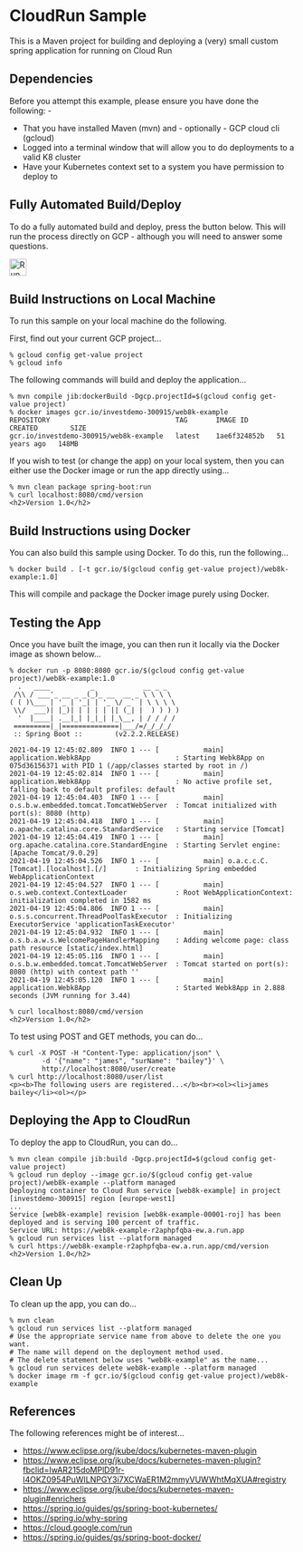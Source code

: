 CloudRun Sample
===============

This is a Maven project for building and deploying a (very) small custom spring application for running
on Cloud Run

Dependencies
------------
Before you attempt this example, please ensure you have done the following: -
- That you have installed Maven (mvn) and - optionally - GCP cloud cli (gcloud)
- Logged into a terminal window that will allow you to do deployments to a valid K8 cluster
- Have your Kubernetes context set to a system you have permission to deploy to

Fully Automated Build/Deploy
----------------------------
To do a fully automated build and deploy, press the button below. This will run the process directly on
GCP - although you will need to answer some questions.

[<img src="https://storage.googleapis.com/cloudrun/button.svg" alt="Run on Google Cloud" height="30">][run_button_auto]

Build Instructions on Local Machine
-----------------------------------
To run this sample on your local machine do the following.

First, find out your current GCP project...

    % gcloud config get-value project 
    % gcloud info
    
The following commands will build and deploy the application...

    % mvn compile jib:dockerBuild -Dgcp.projectId=$(gcloud config get-value project)
    % docker images gcr.io/investdemo-300915/web8k-example
    REPOSITORY                               TAG       IMAGE ID       CREATED        SIZE
    gcr.io/investdemo-300915/web8k-example   latest    1ae6f324852b   51 years ago   148MB

If you wish to test (or change the app) on your local system, then you can either use the 
Docker image or run the app directly using...

    % mvn clean package spring-boot:run
    % curl localhost:8080/cmd/version
    <h2>Version 1.0</h2>

Build Instructions using Docker
-------------------------------
You can also build this sample using Docker. To do this, run the following...

    % docker build . [-t gcr.io/$(gcloud config get-value project)/web8k-example:1.0]

This will compile and package the Docker image purely using Docker.

Testing the App
---------------
Once you have built the image, you can then run it locally via the Docker image as shown
below...

    % docker run -p 8080:8080 gcr.io/$(gcloud config get-value project)/web8k-example:1.0
      .   ____          _            __ _ _
     /\\ / ___'_ __ _ _(_)_ __  __ _ \ \ \ \
    ( ( )\___ | '_ | '_| | '_ \/ _` | \ \ \ \
     \\/  ___)| |_)| | | | | || (_| |  ) ) ) )
      '  |____| .__|_| |_|_| |_\__, | / / / /
     =========|_|==============|___/=/_/_/_/
     :: Spring Boot ::        (v2.2.2.RELEASE)

    2021-04-19 12:45:02.809  INFO 1 --- [           main] application.Webk8App                     : Starting Webk8App on 075d36156371 with PID 1 (/app/classes started by root in /)
    2021-04-19 12:45:02.814  INFO 1 --- [           main] application.Webk8App                     : No active profile set, falling back to default profiles: default
    2021-04-19 12:45:04.403  INFO 1 --- [           main] o.s.b.w.embedded.tomcat.TomcatWebServer  : Tomcat initialized with port(s): 8080 (http)
    2021-04-19 12:45:04.418  INFO 1 --- [           main] o.apache.catalina.core.StandardService   : Starting service [Tomcat]
    2021-04-19 12:45:04.419  INFO 1 --- [           main] org.apache.catalina.core.StandardEngine  : Starting Servlet engine: [Apache Tomcat/9.0.29]
    2021-04-19 12:45:04.526  INFO 1 --- [           main] o.a.c.c.C.[Tomcat].[localhost].[/]       : Initializing Spring embedded WebApplicationContext
    2021-04-19 12:45:04.527  INFO 1 --- [           main] o.s.web.context.ContextLoader            : Root WebApplicationContext: initialization completed in 1582 ms
    2021-04-19 12:45:04.806  INFO 1 --- [           main] o.s.s.concurrent.ThreadPoolTaskExecutor  : Initializing ExecutorService 'applicationTaskExecutor'
    2021-04-19 12:45:04.932  INFO 1 --- [           main] o.s.b.a.w.s.WelcomePageHandlerMapping    : Adding welcome page: class path resource [static/index.html]
    2021-04-19 12:45:05.116  INFO 1 --- [           main] o.s.b.w.embedded.tomcat.TomcatWebServer  : Tomcat started on port(s): 8080 (http) with context path ''
    2021-04-19 12:45:05.120  INFO 1 --- [           main] application.Webk8App                     : Started Webk8App in 2.888 seconds (JVM running for 3.44)    

    % curl localhost:8080/cmd/version
    <h2>Version 1.0</h2>

To test using POST and GET methods, you can do...

    % curl -X POST -H "Content-Type: application/json" \
            -d '{"name": "james", "surName": "bailey"}' \
            http://localhost:8080/user/create
    % curl http://localhost:8080/user/list
    <p><b>The following users are registered...</b><br><ol><li>james bailey</li><ol></p>


Deploying the App to CloudRun
-----------------------------
To deploy the app to CloudRun, you can do...

    % mvn clean compile jib:build -Dgcp.projectId=$(gcloud config get-value project)
    % gcloud run deploy --image gcr.io/$(gcloud config get-value project)/web8k-example --platform managed
    Deploying container to Cloud Run service [web8k-example] in project [investdemo-300915] region [europe-west1]
    ... 
    Service [web8k-example] revision [web8k-example-00001-roj] has been deployed and is serving 100 percent of traffic.
    Service URL: https://web8k-example-r2aphpfqba-ew.a.run.app
    % gcloud run services list --platform managed
    % curl https://web8k-example-r2aphpfqba-ew.a.run.app/cmd/version
    <h2>Version 1.0</h2>

Clean Up
--------
To clean up the app, you can do...

    % mvn clean 
    % gcloud run services list --platform managed
    # Use the appropriate service name from above to delete the one you want.
    # The name will depend on the deployment method used.
    # The delete statement below uses "web8k-example" as the name...
    % gcloud run services delete web8k-example --platform managed
    % docker image rm -f gcr.io/$(gcloud config get-value project)/web8k-example 


References
----------
The following references might be of interest...
- https://www.eclipse.org/jkube/docs/kubernetes-maven-plugin
- https://www.eclipse.org/jkube/docs/kubernetes-maven-plugin?fbclid=IwAR215doMPlD91r-l4OKZ0954PuWILNPGY3i7XCWaER1M2mmyVUWWhtMqXUA#registry
- https://www.eclipse.org/jkube/docs/kubernetes-maven-plugin#enrichers
- https://spring.io/guides/gs/spring-boot-kubernetes/
- https://spring.io/why-spring
- https://cloud.google.com/run
- https://spring.io/guides/gs/spring-boot-docker/

[run_button_auto]: https://deploy.cloud.run/?git_repo=https://github.com/tpayne/CloudRun&dir=samples/SimpleSpringApp
